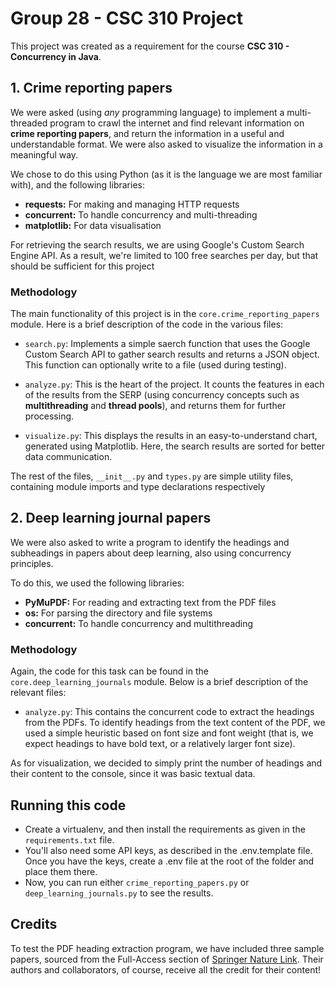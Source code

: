 # Group 28 - CSC 310 Project

This project was created as a requirement for the course **CSC 310 - Concurrency in Java**.

## 1. Crime reporting papers

We were asked (using _any_ programming language) to implement a multi-threaded program to crawl the internet and find relevant information on **crime reporting papers**, and return the information in a useful and understandable format. We were also asked to visualize the information in a meaningful way.

We chose to do this using Python (as it is the language we are most familiar with), and the following libraries:

-   **requests:** For making and managing HTTP requests
-   **concurrent:** To handle concurrency and multi-threading
-   **matplotlib:** For data visualisation

For retrieving the search results, we are using Google's Custom Search Engine API. As a result, we're limited to 100 free searches per day, but that should be sufficient for this project

### Methodology

The main functionality of this project is in the `core.crime_reporting_papers` module. Here is a brief description of the code in the various files:

-   `search.py`: Implements a simple saerch function that uses the Google Custom Search API to gather search results and returns a JSON object. This function can optionally write to a file (used during testing).

-   `analyze.py`: This is the heart of the project. It counts the features in each of the results from the SERP (using concurrency concepts such as **multithreading** and **thread pools**), and returns them for further processing.

-   `visualize.py`: This displays the results in an easy-to-understand chart, generated using Matplotlib. Here, the search results are sorted for better data communication.

The rest of the files, `__init__.py` and `types.py` are simple utility files, containing module imports and type declarations respectively

## 2. Deep learning journal papers

We were also asked to write a program to identify the headings and subheadings in papers about deep learning,
also using concurrency principles.

To do this, we used the following libraries:

-   **PyMuPDF:** For reading and extracting text from the PDF files
-   **os:** For parsing the directory and file systems
-   **concurrent:** To handle concurrency and multithreading

### Methodology

Again, the code for this task can be found in the `core.deep_learning_journals` module. Below is a brief description of the relevant files:

-   `analyze.py`: This contains the concurrent code to extract the headings from the PDFs. To identify headings from the text content of the PDF, we used a simple heuristic based on font size and font weight (that is, we expect headings to have bold text, or a relatively larger font size).

As for visualization, we decided to simply print the number of headings and their content to the console, since it was basic textual data.

## Running this code

-   Create a virtualenv, and then install the requirements as given in the `requirements.txt` file.
-   You'll also need some API keys, as described in the .env.template file. Once you have the keys, create a .env file at the root of the folder and place them there.
-   Now, you can run either `crime_reporting_papers.py` or `deep_learning_journals.py` to see the results.

## Credits

To test the PDF heading extraction program, we have included three sample papers, sourced from the Full-Access section of [Springer Nature Link](https://link.springer.com/). Their authors and collaborators, of course, receive all the credit for their content!
